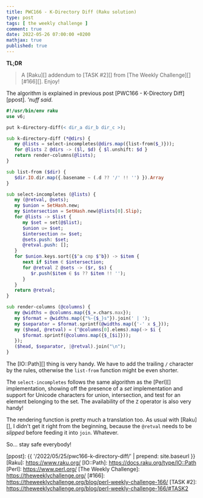 ```yaml
---
title: PWC166 - K-Directory Diff (Raku solution)
type: post
tags: [ the weekly challenge ]
comment: true
date: 2022-05-26 07:00:00 +0200
mathjax: true
published: true
---
```


**TL;DR**

> A [Raku][] addendum to [TASK #2][] from [The Weekly Challenge][]
> [#166][]. Enjoy!

The algorithm is explained in previous post [PWC166 - K-Directory
Diff][ppost]. *'nuff said*.

```raku
#!/usr/bin/env raku
use v6;

put k-directory-diff(< dir_a dir_b dir_c >);

sub k-directory-diff (*@dirs) {
   my @lists = select-incompletes(@dirs.map({list-from($_)}));
   for @lists Z @dirs -> ($l, $d) { $l.unshift: $d }
   return render-columns(@lists);
}

sub list-from ($dir) {
   $dir.IO.dir.map({.basename ~ (.d ?? '/' !! '') }).Array
}

sub select-incompletes (@lists) {
   my (@retval, @sets);
   my $union = SetHash.new;
   my $intersection = SetHash.new(@lists[0].Slip);
   for @lists -> $list {
      my $set = set(@$list);
      $union ∪= $set;
      $intersection ∩= $set;
      @sets.push: $set;
      @retval.push: [];
   }
   for $union.keys.sort({$^a cmp $^b}) -> $item {
      next if $item ∈ $intersection;
      for @retval Z @sets -> ($r, $s) {
         $r.push($item ∈ $s ?? $item !! '');
      }
   }
   return @retval;
}

sub render-columns (@columns) {
   my @widths = @columns.map({$_».chars.max});
   my $format = @widths.map({"%-{$_}s"}).join(' | ');
   my $separator = $format.sprintf(@widths.map({'-' x $_}));
   my ($head, @retval) = (^@columns[0].elems).map(-> $i {
      $format.sprintf(@columns.map({$_[$i]}));
   });
   ($head, $separator, |@retval).join("\n");
}
```

The [IO::Path][] thing is very handy. We have to add the trailing `/`
character by the rules, otherwise the `list-from` function might be even
shorter.

The `select-incompletes` follows the same algorithm as the [Perl][]
implementation, showing off the presence of a *set* implementation and
support for Unicode characters for union, intersection, and test for an
element belonging to the set. The availability of the `Z` operator is
also very handy!

The rendering function is pretty much a translation too. As usual with
[Raku][], I didn't get it right from the beginning, because the
`@retval` needs to be *slipped* before feeding it into `join`. Whatever.

So... stay safe everybody!

[ppost]: {{ '/2022/05/25/pwc166-k-directory-diff/' | prepend: site.baseurl }}
[Raku]: https://www.raku.org/
[IO::Path]: https://docs.raku.org/type/IO::Path
[Perl]: https://www.perl.org/
[The Weekly Challenge]: https://theweeklychallenge.org/
[#166]: https://theweeklychallenge.org/blog/perl-weekly-challenge-166/
[TASK #2]: https://theweeklychallenge.org/blog/perl-weekly-challenge-166/#TASK2
